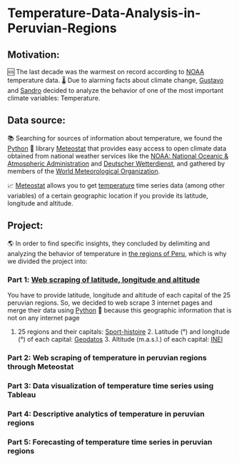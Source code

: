 # Temperature-Data-Analysis-in-Peruvian-Regions

## Motivation:

🆘 The last decade was the warmest on record according to [NOAA](https://www.noaa.gov/) temperature data. 🌡️ Due to alarming facts about climate change, [Gustavo](https://www.linkedin.com/in/gustavo-urib/) and [Sandro](https://www.linkedin.com/in/sandroagama/) decided to analyze the behavior of one of the most important climate variables: Temperature.

## Data source:

📚 Searching for sources of information about temperature, we found the [Python](https://www.python.org/) 🐍 library [Meteostat](https://dev.meteostat.net/python/) that provides easy access to open climate data obtained from national weather services like the [NOAA: National Oceanic & Atmospheric Administration](https://www.noaa.gov/) and [Deutscher Wetterdienst](https://www.dwd.de/EN/Home/home_node.html), and gathered by members of the [World Meteorological Organization](https://public.wmo.int/en).

📈 [Meteostat](https://dev.meteostat.net/python/) allows you to get [temperature](https://dev.meteostat.net/python/daily.html#data-structure) time series data (among other variables) of a certain geographic location if you provide its latitude, longitude and altitude.

## Project:

🌎 In order to find specific insights, they concluded by delimiting and analyzing the behavior of temperature in [the regions of Peru](https://en.wikipedia.org/wiki/Regions_of_Peru), which is why we divided the project into:

### Part 1️: [Web scraping of latitude, longitude and altitude](https://www.linkedin.com/feed/update/urn:li:activity:7009576008534085632/)

You have to provide latitude, longitude and altitude of each capital of the 25 peruvian regions. So, we decided to web scrape 3 internet pages and merge their data using [Python](https://www.python.org/) 🐍 because this geographic information that is not on any internet page

1. 25 regions and their capitals: [Sport-histoire](https://www.sport-histoire.fr/)
2️. Latitude (°) and longitude (°) of each capital: [Geodatos](https://www.geodatos.net/)
3️. Altitude (m.a.s.l.) of each capital: [INEI](https://www.gob.pe/inei/)

### Part 2: Web scraping of temperature in peruvian regions through Meteostat

### Part 3: Data visualization of temperature time series using Tableau

### Part 4: Descriptive analytics of temperature in peruvian regions

### Part 5: Forecasting of temperature time series in peruvian regions
